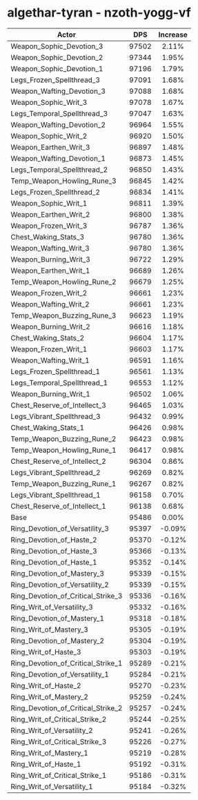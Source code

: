 # algethar-tyran - nzoth-yogg-vf
| Actor | DPS | Increase |
|---|:---:|:---:|
|Weapon_Sophic_Devotion_3|97502|2.11%|
|Weapon_Sophic_Devotion_2|97344|1.95%|
|Weapon_Sophic_Devotion_1|97196|1.79%|
|Legs_Frozen_Spellthread_3|97091|1.68%|
|Weapon_Wafting_Devotion_3|97088|1.68%|
|Weapon_Sophic_Writ_3|97078|1.67%|
|Legs_Temporal_Spellthread_3|97047|1.63%|
|Weapon_Wafting_Devotion_2|96964|1.55%|
|Weapon_Sophic_Writ_2|96920|1.50%|
|Weapon_Earthen_Writ_3|96897|1.48%|
|Weapon_Wafting_Devotion_1|96873|1.45%|
|Legs_Temporal_Spellthread_2|96850|1.43%|
|Temp_Weapon_Howling_Rune_3|96845|1.42%|
|Legs_Frozen_Spellthread_2|96834|1.41%|
|Weapon_Sophic_Writ_1|96811|1.39%|
|Weapon_Earthen_Writ_2|96800|1.38%|
|Weapon_Frozen_Writ_3|96787|1.36%|
|Chest_Waking_Stats_3|96780|1.36%|
|Weapon_Wafting_Writ_3|96780|1.36%|
|Weapon_Burning_Writ_3|96722|1.29%|
|Weapon_Earthen_Writ_1|96689|1.26%|
|Temp_Weapon_Howling_Rune_2|96679|1.25%|
|Weapon_Frozen_Writ_2|96661|1.23%|
|Weapon_Wafting_Writ_2|96661|1.23%|
|Temp_Weapon_Buzzing_Rune_3|96623|1.19%|
|Weapon_Burning_Writ_2|96616|1.18%|
|Chest_Waking_Stats_2|96604|1.17%|
|Weapon_Frozen_Writ_1|96603|1.17%|
|Weapon_Wafting_Writ_1|96591|1.16%|
|Legs_Frozen_Spellthread_1|96561|1.13%|
|Legs_Temporal_Spellthread_1|96553|1.12%|
|Weapon_Burning_Writ_1|96502|1.06%|
|Chest_Reserve_of_Intellect_3|96465|1.03%|
|Legs_Vibrant_Spellthread_3|96432|0.99%|
|Chest_Waking_Stats_1|96426|0.98%|
|Temp_Weapon_Buzzing_Rune_2|96423|0.98%|
|Temp_Weapon_Howling_Rune_1|96417|0.98%|
|Chest_Reserve_of_Intellect_2|96304|0.86%|
|Legs_Vibrant_Spellthread_2|96269|0.82%|
|Temp_Weapon_Buzzing_Rune_1|96267|0.82%|
|Legs_Vibrant_Spellthread_1|96158|0.70%|
|Chest_Reserve_of_Intellect_1|96138|0.68%|
|Base|95486|0.00%|
|Ring_Devotion_of_Versatility_3|95397|-0.09%|
|Ring_Devotion_of_Haste_2|95370|-0.12%|
|Ring_Devotion_of_Haste_3|95366|-0.13%|
|Ring_Devotion_of_Haste_1|95352|-0.14%|
|Ring_Devotion_of_Mastery_3|95339|-0.15%|
|Ring_Devotion_of_Versatility_2|95339|-0.15%|
|Ring_Devotion_of_Critical_Strike_3|95336|-0.16%|
|Ring_Writ_of_Versatility_3|95332|-0.16%|
|Ring_Devotion_of_Mastery_1|95318|-0.18%|
|Ring_Writ_of_Mastery_3|95305|-0.19%|
|Ring_Devotion_of_Mastery_2|95304|-0.19%|
|Ring_Writ_of_Haste_3|95303|-0.19%|
|Ring_Devotion_of_Critical_Strike_1|95289|-0.21%|
|Ring_Devotion_of_Versatility_1|95284|-0.21%|
|Ring_Writ_of_Haste_2|95270|-0.23%|
|Ring_Writ_of_Mastery_2|95259|-0.24%|
|Ring_Devotion_of_Critical_Strike_2|95257|-0.24%|
|Ring_Writ_of_Critical_Strike_2|95244|-0.25%|
|Ring_Writ_of_Versatility_2|95241|-0.26%|
|Ring_Writ_of_Critical_Strike_3|95226|-0.27%|
|Ring_Writ_of_Mastery_1|95219|-0.28%|
|Ring_Writ_of_Haste_1|95192|-0.31%|
|Ring_Writ_of_Critical_Strike_1|95186|-0.31%|
|Ring_Writ_of_Versatility_1|95184|-0.32%|
